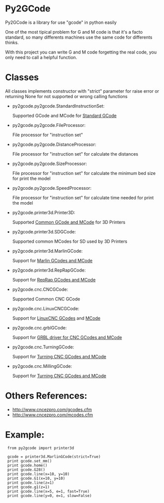 # Py2GCode
Py2GCode is a library for use "gcode" in python easily

One of the most tipical problem for G and M code is that it's a facto standard,
 so many differents machines use the same code for differents thinks.

With this project you can write G and M code forgetting the real code, you only need to call a helpful function.

# Classes
All classes implements constructor with "strict" parameter for raise error or
 returning None for not supported or wrong calling functions

* py2gcode.py2gcode.StandardInstructionSet:

  Supported GCode and MCode for [Standard GCode](http://www.machinemate.com/StandardCodes.htm)
* py2gcode.py2gcode.FileProcessor:

  File processor for "instruction set"
* py2gcode.py2gcode.DistanceProcessor:

  File processor for "instruction set" for calculate the distances
* py2gcode.py2gcode.SizeProcessor:

  File processor for "instruction set" for calculate the minimum bed size for print the model
* py2gcode.py2gcode.SpeedProcessor:

  File processor for "instruction set" for calculate time needed for print the model
* py2gcode.printer3d.Printer3D:

  Supported [Common GCode and MCode](http://reprap.org/wiki/G-code) for 3D Printers
* py2gcode.printer3d.SDGCode:

  Supported common MCodes for SD used by 3D Printers
* py2gcode.printer3d.MarlinGCode:

  Support for [Marlin GCodes and MCode](https://github.com/MarlinFirmware/Marlin/blob/Development/Documentation/GCodes.md)
* py2gcode.printer3d.RepRapGCode:

  Support for [RepRap GCodes and MCode](https://github.com/reprappro/RepRapFirmware/blob/master/GCodes.cpp)

* py2gcode.cnc.CNCGCode:

  Supported Common CNC GCode
* py2gcode.cnc.LinuxCNCGCode:

  Support for [LinuxCNC GCodes](http://linuxcnc.org/docs/html/gcode/gcode.html) and [MCode](http://linuxcnc.org/docs/html/gcode/m-code.html)
* py2gcode.cnc.grblGCode:

  Support for [GRBL driver for CNC GCodes and MCode](https://github.com/grbl/grbl/wiki)
* py2gcode.cnc.TurningGCode:

  Support for [Turning CNC GCodes and MCode](http://www.cnccookbook.com/CCCNCGCodeRefTurn.html)
* py2gcode.cnc.MillingGCode:

  Support for [Turning CNC GCodes and MCode](http://www.cnccookbook.com/CCCNCGCodeRef.html)

# Others References:
 - http://www.cncezpro.com/gcodes.cfm
 - http://www.cncezpro.com/mcodes.cfm
 
# Example:

```
 from py2gcode import printer3d

 gcode = printer3d.MarlinGCode(strict=True)
 print gcode.set_mm()
 print gcode.home()
 print gcode.G28()
 print gcode.line(x=10, y=10)
 print gcode.G1(x=10, y=10)
 print gcode.line(z=1)
 print gcode.g1(z=1)
 print gcode.line(x=5, e=1, fast=True)
 print gcode.line(y=0, e=1, slow=False)
```
